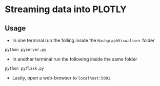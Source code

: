# Streaming data into PLOTLY

## Usage
* In one terminal run the folling inside the `HashgraphVisualiser` folder

```python pyserver.py```

* In another terminal run the following inside the same folder

```python pyflask.py```

* Lastly, open a web-browser to `localhost:5001`
